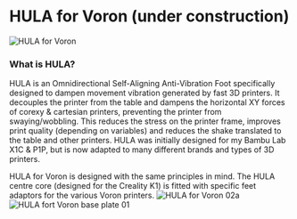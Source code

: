 # HULA for Voron (under construction)
![HULA for Voron](https://github.com/thrutheframe/HULA_Voron/assets/68491566/2d44f706-aa4d-4024-b6c8-bb02da131682)

### What is HULA?
HULA is an Omnidirectional Self-Aligning Anti-Vibration Foot specifically designed to dampen movement vibration generated by fast 3D printers. It decouples the printer from the table and dampens the horizontal XY forces of corexy & cartesian printers, preventing the printer from swaying/wobbling. This reduces the stress on the printer frame, improves print quality (depending on variables) and reduces the shake translated to the table and other printers. HULA was initially designed for my Bambu Lab X1C & P1P, but is now adapted to many different brands and types of 3D printers. 

HULA for Voron is designed with the same principles in mind.  The HULA centre core (designed for the Creality K1) is fitted with specific feet adaptors for the various Voron printers. 
![HULA for Voron 02a](https://github.com/thrutheframe/HULA_Voron/assets/68491566/4dd985fa-6df9-45c4-b816-aee64ce04be3)
![HULA fort Voron base plate 01](https://github.com/thrutheframe/HULA_Voron/assets/68491566/5f26ce2b-adfa-4317-aae1-a93d0410473b)

